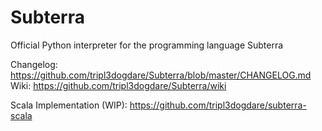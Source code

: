 # Subterra
Official Python interpreter for the programming language Subterra

Changelog: https://github.com/tripl3dogdare/Subterra/blob/master/CHANGELOG.md  
Wiki: https://github.com/tripl3dogdare/Subterra/wiki

Scala Implementation (WIP): https://github.com/tripl3dogdare/subterra-scala